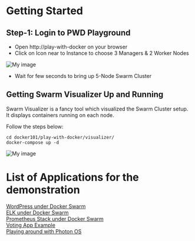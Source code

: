 # Getting Started

## Step-1:  Login to PWD Playground

- Open http://play-with-docker on your browser
- Click on Icon near to Instance to choose 3 Managers & 2 Worker Nodes


![My image](https://github.com/ajeetraina/docker101/blob/master/images/pwd_1.png)


- Wait for few seconds to bring up 5-Node Swarm Cluster



## Getting Swarm Visualizer Up and Running 

Swarm Visualizer is a fancy tool which visualized the Swarm Cluster setup. It displays containers running on each node.

Follow the steps below:

```
cd docker101/play-with-docker/visualizer/
docker-compose up -d
```

![My image](https://github.com/ajeetraina/docker101/blob/master/images/visualizer.png)

# List of Applications for the demonstration 

[WordPress under Docker Swarm](https://github.com/ajeetraina/docker101/tree/master/play-with-docker/wordpress/example1)<br>
[ELK under Docker Swarm](https://github.com/ajeetraina/docker101/tree/master/play-with-docker/ELK)<br>
[Prometheus Stack under Docker Swarm](https://github.com/ajeetraina/docker101/tree/master/play-with-docker/docker-prometheus-swarm)<br>
[Voting App Example](https://github.com/ajeetraina/docker101/tree/master/play-with-docker/example-voting-app)<br>
[Playing around with Photon OS](https://github.com/ajeetraina/docker101/tree/master/play-with-docker/vmware/powercli)<br>

